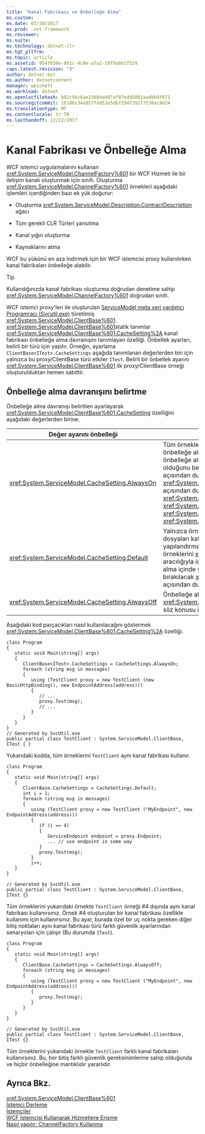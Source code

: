 ```yaml
---
title: "Kanal Fabrikası ve Önbelleğe Alma"
ms.custom: 
ms.date: 03/30/2017
ms.prod: .net-framework
ms.reviewer: 
ms.suite: 
ms.technology: dotnet-clr
ms.tgt_pltfrm: 
ms.topic: article
ms.assetid: 954f030e-091c-4c0e-a7a2-10f9a6b1f529
caps.latest.revision: "3"
author: dotnet-bot
ms.author: dotnetcontent
manager: wpickett
ms.workload: dotnet
ms.openlocfilehash: b92c94c6ae15684a087af07edd5801aa4bb9f671
ms.sourcegitcommit: 16186c34a957fdd52e5db7294f291f7530ac9d24
ms.translationtype: MT
ms.contentlocale: tr-TR
ms.lasthandoff: 12/22/2017
---
```

# <a name="channel-factory-and-caching"></a>Kanal Fabrikası ve Önbelleğe Alma
WCF istemci uygulamalarını kullanan <xref:System.ServiceModel.ChannelFactory%601> bir WCF Hizmeti ile bir iletişim kanalı oluşturmak için sınıfı.  Oluşturma <xref:System.ServiceModel.ChannelFactory%601> örnekleri aşağıdaki işlemleri içerdiğinden bazı ek yük doğurur:  
  
-   Oluşturma <xref:System.ServiceModel.Description.ContractDescription> ağacı  
  
-   Tüm gerekli CLR Türleri yansıtma  
  
-   Kanal yığın oluşturma  
  
-   Kaynaklarını atma  
  
 WCF bu yükünü en aza indirmek için bir WCF istemcisi proxy kullanılırken kanal fabrikaları önbelleğe alabilir.  
  
> [!TIP]
>  Kullandığınızda kanal fabrikası oluşturma doğrudan denetime sahip <xref:System.ServiceModel.ChannelFactory%601> doğrudan sınıfı.  
  
 WCF istemci proxy'leri ile oluşturulan [ServiceModel meta veri yardımcı Programracı (Svcutil.exe)](../../../../docs/framework/wcf/servicemodel-metadata-utility-tool-svcutil-exe.md) türetilmiş <xref:System.ServiceModel.ClientBase%601>. <xref:System.ServiceModel.ClientBase%601>statik tanımlar <xref:System.ServiceModel.ClientBase%601.CacheSetting%2A> kanal fabrikası önbelleğe alma davranışını tanımlayan özelliği. Önbellek ayarları, belirli bir türü için yapılır. Örneğin, ayarlama `ClientBase<ITest>.CacheSettings` aşağıda tanımlanan değerlerden biri için yalnızca bu proxy/ClientBase türü etkiler `ITest`. Belirli bir önbellek ayarını <xref:System.ServiceModel.ClientBase%601> ilk proxy/ClientBase örneği oluşturulduktan hemen sabittir.  
  
## <a name="specifying-caching-behavior"></a>Önbelleğe alma davranışını belirtme  
 Önbelleğe alma davranışı belirtilen ayarlayarak <xref:System.ServiceModel.ClientBase%601.CacheSetting> özelliğini aşağıdaki değerlerden birine.  
  
|Değer ayarını önbelleği|Açıklama|  
|-------------------------|-----------------|  
|<xref:System.ServiceModel.CacheSetting.AlwaysOn>|Tüm örneklerini <xref:System.ServiceModel.ClientBase%601> önbelleğe alma app-etki alanı içinde katılabilirsiniz. Geliştirici, önbelleğe alma için hiçbir olumsuz güvenlik uygulamalarını olduğunu belirledi. Önbelleğe alma değil açık devre dışı "güvenlik açısından duyarlı ise" bile özellikleri <xref:System.ServiceModel.ClientBase%601> erişilir. "Güvenlik açısından duyarlı" özelliklerini <xref:System.ServiceModel.ClientBase%601> olan <xref:System.ServiceModel.ClientBase%601.ClientCredentials%2A>, <xref:System.ServiceModel.ClientBase%601.Endpoint%2A> ve <xref:System.ServiceModel.ClientBase%601.ChannelFactory%2A>.|  
|<xref:System.ServiceModel.CacheSetting.Default>|Yalnızca örneklerini <xref:System.ServiceModel.ClientBase%601> dosyaları katılmak app-etki alanı içinde önbelleğe alma yapılandırmasında tanımlı uç noktaları oluşturulduğu. Tüm örneklerini <xref:System.ServiceModel.ClientBase%601> program aracılığıyla içinde oluşturulan bu uygulama etki alanı önbelleğe alma içinde yer almaz. Ayrıca, önbelleğe alma örneği için devre dışı bırakılacak <xref:System.ServiceModel.ClientBase%601> "güvenlik açısından duyarlı" özelliklerinden birini erişildiğinde sonra.|  
|<xref:System.ServiceModel.CacheSetting.AlwaysOff>|Önbelleğe alma kapatıldı tüm örnekleri için <xref:System.ServiceModel.ClientBase%601> uygulama etki alanı söz konusu içinde belirli bir türde.|  
  
 Aşağıdaki kod parçacıkları nasıl kullanılacağını göstermek <xref:System.ServiceModel.ClientBase%601.CacheSetting%2A> özelliği.  
  
```  
class Program   
{   
   static void Main(string[] args)   
   {   
      ClientBase<ITest>.CacheSettings = CacheSettings.AlwaysOn;   
      foreach (string msg in messages)   
      {   
         using (TestClient proxy = new TestClient (new BasicHttpBinding(), new EndpointAddress(address)))   
         {   
            // ...  
            proxy.Test(msg);   
            // ...  
         }   
      }   
   }   
}  
// Generated by SvcUtil.exe     
public partial class TestClient : System.ServiceModel.ClientBase, ITest { }  
```  
  
 Yukarıdaki kodda, tüm örneklerini `TestClient` aynı kanal fabrikası kullanır.  
  
```  
class Program   
{   
   static void Main(string[] args)   
   {   
      ClientBase.CacheSettings = CacheSettings.Default;   
      int i = 1;   
      foreach (string msg in messages)   
      {   
         using (TestClient proxy = new TestClient ("MyEndpoint", new EndpointAddress(address)))   
         {   
            if (i == 4)   
            {   
               ServiceEndpoint endpoint = proxy.Endpoint;   
               ... // use endpoint in some way   
            }   
            proxy.Test(msg);   
         }   
         i++;   
   }   
}   
  
// Generated by SvcUtil.exe     
public partial class TestClient : System.ServiceModel.ClientBase, ITest {}  
```  
  
 Tüm örneklerini yukarıdaki örnekte `TestClient` örneği #4 dışında aynı kanal fabrikası kullanırsınız. Örnek #4 oluşturulan bir kanal fabrikası özellikle kullanımı için kullanırsınız. Bu ayar, burada özel bir uç nokta gereken diğer bitiş noktaları aynı kanal fabrikası türü farklı güvenlik ayarlarından senaryoları için çalışır (Bu durumda `ITest`).  
  
```  
class Program   
{   
   static void Main(string[] args)   
   {   
      ClientBase.CacheSettings = CacheSettings.AlwaysOff;   
      foreach (string msg in messages)   
      {   
         using (TestClient proxy = new TestClient ("MyEndpoint", new EndpointAddress(address)))   
         {   
            proxy.Test(msg);   
         }           
      }   
   }  
}  
  
// Generated by SvcUtil.exe   
public partial class TestClient : System.ServiceModel.ClientBase, ITest {}  
```  
  
 Tüm örneklerini yukarıdaki örnekte `TestClient` farklı kanal fabrikaları kullanırsınız. Bu, her bitiş farklı güvenlik gereksinimlerine sahip olduğunda ve hiçbir önbelleğine mantıklıdır yararlıdır.  
  
## <a name="see-also"></a>Ayrıca Bkz.  
 <xref:System.ServiceModel.ClientBase%601>  
 [İstemci Derleme](../../../../docs/framework/wcf/building-clients.md)  
 [İstemciler](../../../../docs/framework/wcf/feature-details/clients.md)  
 [WCF İstemcisi Kullanarak Hizmetlere Erişme](../../../../docs/framework/wcf/accessing-services-using-a-wcf-client.md)  
 [Nasıl yapılır: ChannelFactory Kullanma](../../../../docs/framework/wcf/feature-details/how-to-use-the-channelfactory.md)
